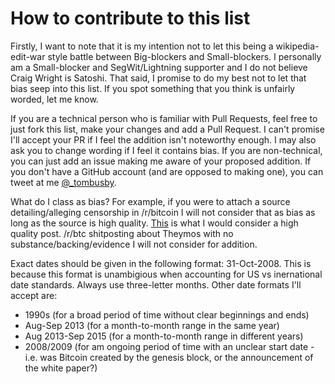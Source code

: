 
# How to contribute to this list

Firstly, I want to note that it is my intention not to let this being a wikipedia-edit-war style battle between Big-blockers and Small-blockers. I personally am a Small-blocker and SegWit/Lightning supporter and I do not believe Craig Wright is Satoshi. That said, I promise to do my best not to let that bias seep into this list. If you spot something that you think is unfairly worded, let me know.

If you are a technical person who is familiar with Pull Requests, feel free to just fork this list, make your changes and add a Pull Request. I can't promise I'll accept your PR if I feel the addition isn't noteworthy enough. I may also ask you to change wording if I feel it contains bias. If you are non-technical, you can just add an issue making me aware of your proposed addition. If you don't have a GitHub account (and are opposed to making one), you can tweet at me [@_tombusby](https://twitter.com/_tombusby).

What do I class as bias? For example, if you were to attach a source detailing/alleging censorship in /r/bitcoin I will not consider that as bias as long as the source is high quality. [This](https://medium.com/@johnblocke/a-brief-and-incomplete-history-of-censorship-in-r-bitcoin-c85a290fe43) is what I would consider a high quality post. /r/btc shitposting about Theymos with no substance/backing/evidence I will not consider for addition.

Exact dates should be given in the following format: 31-Oct-2008. This is because this format is unambigious when accounting for US vs inernational date standards. Always use three-letter months. Other date formats I'll accept are:

* 1990s (for a broad period of time without clear beginnings and ends)
* Aug-Sep 2013 (for a month-to-month range in the same year)
* Aug 2013-Sep 2015 (for a month-to-month range in different years)
* 2008/2009 (for am ongoing period of time with an unclear start date - i.e. was Bitcoin created by the genesis block, or the announcement of the white paper?)
